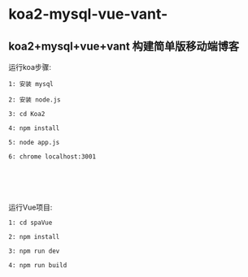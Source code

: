 # koa2-mysql-vue-vant-
## koa2+mysql+vue+vant 构建简单版移动端博客



运行koa步骤:

    1: 安装 mysql

    2: 安装 node.js

    3: cd Koa2 

    4: npm install 

    5: node app.js
 
    6: chrome localhost:3001
<br/>  
<br/> 
<br/> 
<br/> 
运行Vue项目:
 
    1: cd spaVue
 
    2: npm install
 
    3: npm run dev

    4: npm run build
